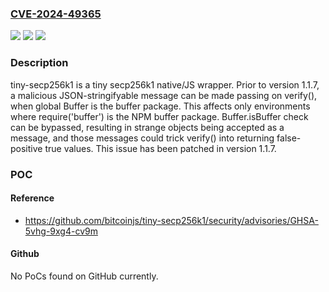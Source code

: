 ### [CVE-2024-49365](https://cve.mitre.org/cgi-bin/cvename.cgi?name=CVE-2024-49365)
![](https://img.shields.io/static/v1?label=Product&message=tiny-secp256k1&color=blue)
![](https://img.shields.io/static/v1?label=Version&message=%3C%201.1.7%20&color=brightgreen)
![](https://img.shields.io/static/v1?label=Vulnerability&message=CWE-347%3A%20Improper%20Verification%20of%20Cryptographic%20Signature&color=brightgreen)

### Description

tiny-secp256k1 is a tiny secp256k1 native/JS wrapper. Prior to version 1.1.7, a malicious JSON-stringifyable message can be made passing on verify(), when global Buffer is the buffer package. This affects only environments where require('buffer') is the NPM buffer package. Buffer.isBuffer check can be bypassed, resulting in strange objects being accepted as a message, and those messages could trick verify() into returning false-positive true values. This issue has been patched in version 1.1.7.

### POC

#### Reference
- https://github.com/bitcoinjs/tiny-secp256k1/security/advisories/GHSA-5vhg-9xg4-cv9m

#### Github
No PoCs found on GitHub currently.

